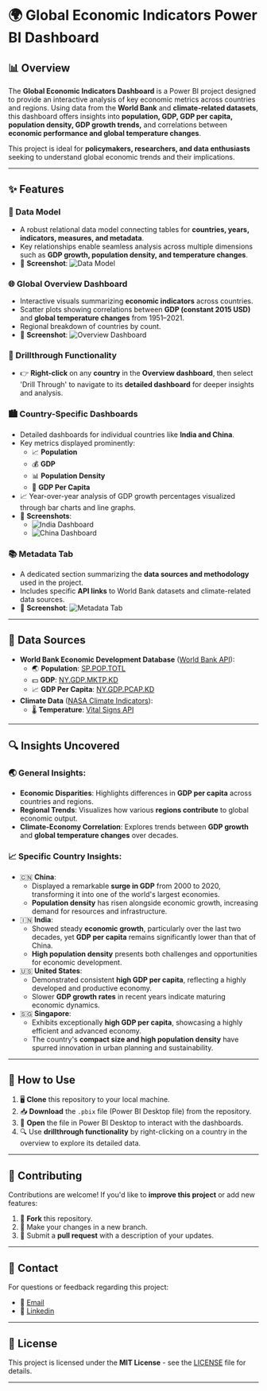 # 🌍 Global Economic Indicators Power BI Dashboard

## 📊 Overview

The **Global Economic Indicators Dashboard** is a Power BI project designed to provide an interactive analysis of key economic metrics across countries and regions. Using data from the **World Bank** and **climate-related datasets**, this dashboard offers insights into **population, GDP, GDP per capita, population density, GDP growth trends,** and correlations between **economic performance and global temperature changes**.

This project is ideal for **policymakers, researchers, and data enthusiasts** seeking to understand global economic trends and their implications.

---

## ✨ Features

### 🔗 Data Model

- A robust relational data model connecting tables for **countries, years, indicators, measures, and metadata**.
- Key relationships enable seamless analysis across multiple dimensions such as **GDP growth, population density, and temperature changes**.
- 📸 **Screenshot**:
  ![Data Model](Images/Model_View.png)

### 🌐 Global Overview Dashboard

- Interactive visuals summarizing **economic indicators** across countries.
- Scatter plots showing correlations between **GDP (constant 2015 USD)** and **global temperature changes** from 1951–2021.
- Regional breakdown of countries by count.
- 📸 **Screenshot**:
  ![Overview Dashboard](Images/Overview.png)

### 🎯 Drillthrough Functionality

- 👉 **Right-click** on any **country** in the **Overview dashboard**, then select 'Drill Through' to navigate to its **detailed dashboard** for deeper insights and analysis.

### 🏙️ Country-Specific Dashboards

- Detailed dashboards for individual countries like **India and China**.
- Key metrics displayed prominently:
  - 📈 **Population**
  - 💰 **GDP**
  - 📊 **Population Density**
  - 🔢 **GDP Per Capita**
- 📈 Year-over-year analysis of GDP growth percentages visualized through bar charts and line graphs.
- 📸 **Screenshots**:
  - ![India Dashboard](Images/China_Detail.png)
  - ![China Dashboard](Images/China_Detail.png)

### 📚 Metadata Tab

- A dedicated section summarizing the **data sources and methodology** used in the project.
- Includes specific **API links** to World Bank datasets and climate-related data sources.
- 📸 **Screenshot**:
  ![Metadata Tab](Images/Metadata.png)

---

## 📡 Data Sources

- **World Bank Economic Development Database** ([World Bank API](https://datahelpdesk.worldbank.org/knowledgebase/articles/906519-world-bank-apis)):
  - 🌏 **Population**: [SP.POP.TOTL](https://api.worldbank.org/v2/sources/SP.POP.TOTL/metadata)
  - 💵 **GDP**: [NY.GDP.MKTP.KD](https://api.worldbank.org/v2/sources/NY.GDP.MKTP.KD/metadata)
  - 📈 **GDP Per Capita**: [NY.GDP.PCAP.KD](https://api.worldbank.org/v2/sources/NY.GDP.PCAP.KD/metadata)
- **Climate Data** ([NASA Climate Indicators](https://climate.nasa.gov/vital-signs/carbon-dioxide/?intent=121)):
  - 🌡️ **Temperature**: [Vital Signs API](https://climate.nasa.gov/vital-signs/carbon-dioxide/?intent=121)

---

## 🔍 Insights Uncovered

### 🌏 General Insights:

- **Economic Disparities**: Highlights differences in **GDP per capita** across countries and regions.
- **Regional Trends**: Visualizes how various **regions contribute** to global economic output.
- **Climate-Economy Correlation**: Explores trends between **GDP growth** and **global temperature changes** over decades.

### 📈 Specific Country Insights:

- 🇨🇳 **China**:
  - Displayed a remarkable **surge in GDP** from 2000 to 2020, transforming it into one of the world's largest economies.
  - **Population density** has risen alongside economic growth, increasing demand for resources and infrastructure.
- 🇮🇳 **India**:
  - Showed steady **economic growth**, particularly over the last two decades, yet **GDP per capita** remains significantly lower than that of China.
  - **High population density** presents both challenges and opportunities for economic development.
- 🇺🇸 **United States**:
  - Demonstrated consistent **high GDP per capita**, reflecting a highly developed and productive economy.
  - Slower **GDP growth rates** in recent years indicate maturing economic dynamics.
- 🇸🇬 **Singapore**:
  - Exhibits exceptionally **high GDP per capita**, showcasing a highly efficient and advanced economy.
  - The country's **compact size and high population density** have spurred innovation in urban planning and sustainability.

---

## 📝 How to Use

1. 🖥️ **Clone** this repository to your local machine.
2. 📥 **Download** the `.pbix` file (Power BI Desktop file) from the repository.
3. 📂 **Open** the file in Power BI Desktop to interact with the dashboards.
4. 🔍 Use **drillthrough functionality** by right-clicking on a country in the overview to explore its detailed data.

---

## 🤝 Contributing

Contributions are welcome! If you'd like to **improve this project** or add new features:

1. 🍴 **Fork** this repository.
2. 📝 Make your changes in a new branch.
3. 📩 Submit a **pull request** with a description of your updates.

---

## 📧 Contact

For questions or feedback regarding this project:

- 📩 [Email](rakeshgjoshi4@gmail.com)
- 🔗 [Linkedin](https://www.linkedin.com/in/rakesh-joshi-9b8a6024b04z/)

---

## 📜 License

This project is licensed under the **MIT License** - see the [LICENSE](LICENSE) file for details.

---
